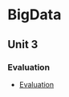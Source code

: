 # BigData

## Unit 3
### Evaluation
- [Evaluation](https://github.com/rafaelsanchezbaez/Big_Data/blob/Unit_3/evaluation/evaluation_practice/evaluation_practice.md)
